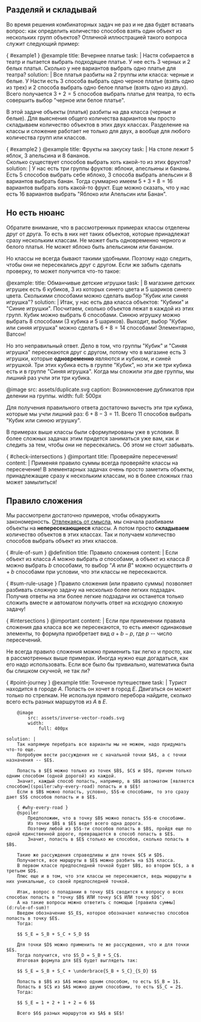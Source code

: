 ## Разделяй и складывай

Во время решения комбинаторных задач не раз и не два будет вставать вопрос: как определить количество способов взять один объект из нескольких групп объектов?
Отличной иллюстрацией такого вопроса служит следующий пример:

{ #example1 }
@example
    title: Вечернее платье
    task: |
        Настя собирается в театр и пытается выбрать подходящее платье.
        У нее есть $3$ черных и $2$ белых платья.
        Сколько у нее вариантов выбрать одно платье для театра?
    solution: |
        Все платья разбиты на $2$ группы или класса: черные и белые.
        У Насти есть $3$ способа выбрать одно черное платье (взять одно из трех) и $2$ способа выбрать одно белое платье (взять одно из двух).
        Всего получается $3 + 2 = 5$ способов выбрать платье для театра, то есть совершить выбор "черное или белое платье".

В этой задаче объекты (платья) разбиты на два класса (черные и белые).
Для выяснения общего количества вариантов мы просто складываем количество объектов в этих двух классах.
Разделение на классы и сложение работает не только для двух, а вообще для любого количества групп или классов.

{ #example2 }
@example
    title: Фрукты на закуску
    task: |
        На столе лежит $5$ яблок, $3$ апельсина и $8$ бананов.<br>
        Сколько существует способов выбрать хоть какой-то из этих фруктов?
    solution: |
        У нас есть три группы фруктов: яблоки, апесльины и бананы.
        Есть $5$ способов выбрать себе яблоко, $3$ способа выбрать апельсин и $8$ вариантов выбрать банан.
        Тогда суммарно имеем $5+3+8 = 16$ вариантов выбрать хоть какой-то фрукт.
        Еще можно сказать, что у нас есть $16$ вариантов выбрать "Яблоко или Апельсин или Банан".

## Но есть нюанс

Обратите внимание, что в рассмотренных примерах классы отделены друг от друга.
То есть в них нет таких объектов, которые принадлежат сразу нескольким классам.
Не может быть одновременно черного и белого платья.
Не может яблоко быть апельсином или бананом.

Но классы не всегда бывают такими удобными.
Поэтому надо следить, чтобы они не пересекались друг с другом.
Если же забыть сделать проверку, то может получится что-то такое:

@example:
    title: Обманчивые детские игрушки
    task: |
        В магазине детских игрушек есть $6$ кубиков, $3$ из которых синего цвета и $5$ шариков синего цвета.
        Сколькими способами можно сделать выбор "Кубик или синяя игрушка"?
    solution: |
        Итак, у нас есть два класса объектов: "Кубики" и "Синие игрушки".
        Посчитаем, сколько объектов лежат в каждой из этих групп.
        Кубик можно выбрать $6$ способами. Синюю игрушку можно выбрать $8$ способами ($3$ кубика и $5$ шариков).
        Выходит, выбор "Кубик или синяя игрушка" можно сделать $6 + 8 = 14$ способами!
        Элементарно, Ватсон!

Но это неправильный ответ.
Дело в том, что группы "Кубик" и "Синяя игрушка" пересекаются друг с другом, потому что в магазине есть $3$ игрушки, которые **одновременно** являются и кубиком, и синей игрушкой. Три этих кубика есть в группе "Кубик", но эти же три кубика есть и в группе "Синяя игрушка". Когда мы сложили эти две группы, мы лишний раз учли эти три кубика.

@image
    src: assets/duplicate.svg
    caption: Возникновение дубликатов при делении на группы.
    width:
        full: 500px

Для получения правильного ответа достаточно вычесть эти три кубика, которые мы учли лишний раз: $6 + 8 - 3 = 11$.
Всего $11$ способов выбрать "Кубик или синюю игрушку".

В примерах выше классы были сформулированы уже в условии.
В более сложных задачах этим придется заниматься уже вам, как и следить за тем, чтобы они не пересекались.
Об этом не стоит забывать.

{ #check-intersections }
@important
    title: Проверяйте пересечения!
    content: |
        Применяя правило суммы всегда проверяйте классы на пересечение!
        В элементарных задачах очень просто заметить объекты, принадлежащие сразу к нескольким классам, но в более сложных глаз может замылиться!

## Правило сложения

Мы рассмотрели достаточно примеров, чтобы обнаружить закономерность.
[Отвлекаясь от смысла](@article|combinatorics/preface|i:meaning), мы сначала разбиваем объекты на **непересекающиеся** классы.
А потом просто **складываем** количество объектов в этих классах.
Так и получаем количество способов выбрать объект из этих классов.

{ #rule-of-sum }
@definition
    title: Правило сложения
    content: |
        Если объект из класса $A$ можно выбрать $a$ способами, а объект из класса $B$ можно выбрать $b$ способами, то выбор "$A$ или $B$" можно осуществить $a+b$ способами при условии, что эти классы не пересекаются.

{ #sum-rule-usage }
Правило сложения (или правило суммы) позволяет разбивать сложную задачу на несколько более легких подзадач.
Получив ответы на эти более легкие подзадачи их останется только сложить вместе и автоматом получить ответ на исходную сложную задачу!

{ #intersections }
@important
    content: |
        Если при применении правила сложения два класса все же пересекаются, то есть имеют одинаковые элементы, то формула приобретает вид $a+b-p$, где $p$ -- число пересечений.

Не всегда правило сложения можно применить так легко и просто, как в рассмотренных выше примерах.
Иногда нужно еще догадаться, как его надо использовать.
Если все было бы тривиально, математика была бы слишком скучной, не так ли?

{ #point-journey }
@example
    title: Точечное путешествие
    task: |
        Турист находится в городе $A$.
        Попасть он хочет в город $E$.
        Двигаться он может только по стрелкам.
        Не используя прямого перебора найдите, сколько всего есть разных маршрутов из $A$ в $E$.

        @image
            src: assets/inverse-vector-roads.svg
            width:
                full: 400px

    solution: |
        Так напрямую перебрать все варианты мы не можем, надо придумать что-то еще.
        Попробуем вести рассуждения не с начальной точки $A$, а с точки назначения -- $E$.

        Попасть в $E$ можно только из точек $B$, $C$ и $D$, причем только одним способом (одной дорогой) из каждой.
        Значит, каждый способ попасть, например, в $B$ автоматом [является способом](spoiler:why-every-road) попасть и в $E$!
        Если в $B$ можно попасть, условно, $5$-ю способами, то это сразу дает $5$ способов попасть и в $E$.

        { #why-every-road }
        @spoiler
            Предположим, что в точку $B$ можно попасть $5$-ю способами.
            Из точки $B$ в $E$ ведет всего одна дорога.
            Поэтому любой из $5$-ти способов попасть в $B$, пройдя еще по одной единственной дороге, превращается в способ попасть в $E$.
            Значит, попасть в $E$ столько же способов, сколько попасть в $B$.

        Такие же рассуждения справедливы и для точек $C$ и $D$.
        Получается, все маршруты в $E$ можно разбить на $3$ класса.
        В первом классе предпоследней точкой будет $B$, во втором $C$, а в третьем $D$.
        Плюс еще и в том, что эти классы не пересекаются, ведь маршруты в них уникальные, со своей предпоследней точкой.

        Итак, вопрос о попадании в точку $E$ сводится к вопросу о всех способах попасть в "точку $B$ ИЛИ точку $C$ ИЛИ точку $D$".
        А на такие вопросы можно ответить с помощью [правила суммы](d:rule-of-sum)!
        Введем обозначение $S_E$, которое обозначает количество способов попасть в точку $E$.
        Тогда:

        $$ S_E = S_B + S_C + S_D $$

        Для точки $D$ можно применить те же рассуждения, что и для точки $E$.
        Тогда получится, что $S_D = S_B + S_C$.
        Итоговая формула для $E$ будет выглядеть так:

        $$ S_E = S_B + S_C + \underbrace{S_B + S_C}_{S_D} $$

        Попасть в $B$ из $A$ можно одним способом, то есть $S_B = 1$.
        Попасть в $C$ из $A$ можно двумя способами, то есть $S_C = 2$.
        Тогда:

        $$ S_E = 1 + 2 + 1 + 2 = 6 $$

        Всего $6$ разных маршрутов из $A$ в $E$!